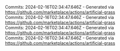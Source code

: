 Commits: 2024-02-16T02:34:47.646Z - Generated via https://github.com/marketplace/actions/artificial-grass
<br>
Commits: 2024-02-16T02:34:47.646Z - Generated via https://github.com/marketplace/actions/artificial-grass
<br>
Commits: 2024-02-16T02:34:47.646Z - Generated via https://github.com/marketplace/actions/artificial-grass
<br>
Commits: 2024-02-16T02:34:47.646Z - Generated via https://github.com/marketplace/actions/artificial-grass
<br>
